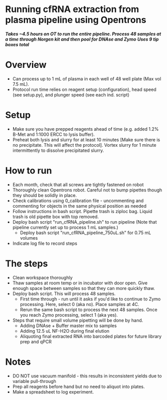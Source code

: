 # Running cfRNA extraction from plasma pipeline using Opentrons
***Takes ~4.5 hours on OT to run the entire pipeline. Process 48 samples at a time through Norgen kit and then pool for DNAse and Zymo***
***Uses 9 tip boxes total***

# Overview
* Can process up to 1 mL of plasma in each well of 48 well plate (Max vol 7.5 mL).
* Protocol run time relies on reagent setup (configuration), head speed (see setup.py), and plunger speed (see each ind. script)

# Setup
* Make sure you have prepped reagents ahead of time (e.g. added 1.2% B-Met and 1:1000 ERCC to lysis buffer).
* Preheat both lysis and slurry for at least 10 minutes [Make sure there is no precipitate. This will affect the protocol]. Vortex slurry for 1 minute intermittently to dissolve precipitated slurry.

# How to run
* Each month, check that all screws are tightly fastened on robot
* Thoroughly clean Opentrons robot. Careful not to bump pipettes though they should be solidly in place.
* Check calibrations using 0_calibration file - uncommenting and commenting for objects in the same physical position as needed
* Follow instructions in bash script. Pipette trash is ziploc bag. Liquid trash is old pipette box with top removed.
* Deploy bash script "run_cfRNA_pipeline.sh" to run pipeline (Note that pipeline currently set up to process 1 mL samples.)
	* Deploy bash script "run_cfRNA_pipeline_750uL.sh" for 0.75 mL volumes
* Indicate log file to record steps

# The steps
* Clean workspace thoroughly
* Thaw samples at room temp or in incubator with door open. Give enough space between samples so that they can more quickly thaw.
* Deploy bash script. This will process 48 samples.
	* First time through - run until it asks if you'd like to continue to Zymo processing. Here, select 0 (aka no). Place samples at 4C.
	* Rerun the same bash script to process the next 48 samples. Once you reach Zymo processing, select 1 (aka yes).
* Steps that require small volume pipetting will be done by hand.
	* Adding DNAse + Buffer master mix to samples
	* Adding 12.5 uL NF-H2O during final elution
	* Aliquoting final extracted RNA into barcoded plates for future library prep and qPCR

# Notes
* DO NOT use vacuum manifold - this results in inconsistent yields due to variable pull-through
* Prep all reagents before hand but no need to aliquot into plates.
* Make a spreadsheet to log experiment.
